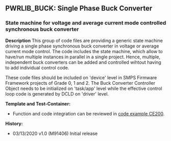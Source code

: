 ## PWRLIB_BUCK: Single Phase Buck Converter
### State machine for voltage and average current mode controlled synchronous buck converter

**Description**
This group of code files are providing a generic state machine driving a single phase synchronous buck converter in voltage or average current mode control.
The code includes the state machine, which allow to have/run multiple instances in parallel in a single project. 
Hence, multiple, independent buck converters can be added and controlled wihtout having to add individual control code. 

These code files should be included on 'device' level in SMPS Firmware Framework projects of Grade 0, 1 and 2.
The Buck Converter Controller Object needs to be initialized on 'task/app' level while the effective control loop code is generated by DCLD on 'driver' level.

**Template and Test-Container:**
* Function and code integration can be reviewed in [code example CE200](https://bitbucket.microchip.com/projects/MCU16ASMPSCE/repos/p33c_ce200/browse).

**History:**
* 03/13/2020 v1.0 (M91406) Initial release

